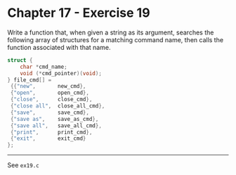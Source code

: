 # Chapter 17 - Exercise 19

Write a function that, when given a string as its argument, searches the
following array of structures for a matching command name, then calls the
function associated with that name.

```C
struct {
    char *cmd_name;
    void (*cmd_pointer)(void);
} file_cmd[] =
 {{"new",       new_cmd},
 {"open",       open_cmd},
 {"close",      close_cmd},
 {"close all",  close_all_cmd},
 {"save",       save_cmd},
 {"save as",    save_as_cmd},
 {"save all",   save_all_cmd},
 {"print",      print_cmd},
 {"exit",       exit_cmd}
};
```


---

See `ex19.c`
